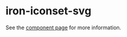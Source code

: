 iron-iconset-svg
=========

See the [component page](http://polymer-project.org/docs/elements/iron-elements.html#iron-iconset-svg) for more information.
